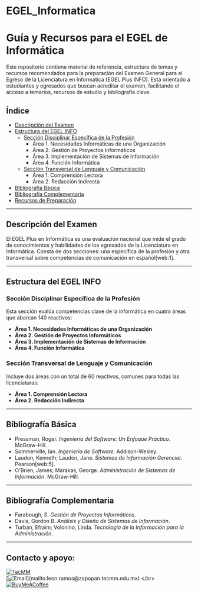 # EGEL_Informatica
# Guía y Recursos para el EGEL de Informática

Este repositorio contiene material de referencia, estructura de temas y recursos recomendados para la preparación del Examen General para el Egreso de la Licenciatura en Informática (EGEL Plus INFO). Está orientado a estudiantes y egresados que buscan acreditar el examen, facilitando el acceso a temarios, recursos de estudio y bibliografía clave.

## Índice

- [Descripción del Examen](#descripción-del-examen)
- [Estructura del EGEL INFO](#estructura-del-egel-info)
    - [Sección Disciplinar Específica de la Profesión](#sección-disciplinar-específica-de-la-profesión)
        - Área 1. Necesidades Informáticas de una Organización
        - Área 2. Gestión de Proyectos Informáticos
        - Área 3. Implementación de Sistemas de Información
        - Área 4. Función Informática
    - [Sección Transversal de Lenguaje y Comunicación](#sección-transversal-de-lenguaje-y-comunicación)
        - Área 1. Comprensión Lectora
        - Área 2. Redacción Indirecta
- [Bibliografía Básica](#bibliografía-básica)
- [Bibliografía Complementaria](#bibliografía-complementaria)
- [Recursos de Preparación](#recursos-de-preparación)

---

## Descripción del Examen

El EGEL Plus en Informática es una evaluación nacional que mide el grado de conocimientos y habilidades de los egresados de la Licenciatura en Informática. Consta de dos secciones: una específica de la profesión y otra transversal sobre competencias de comunicación en español[web:1].

---

## Estructura del EGEL INFO

### Sección Disciplinar Específica de la Profesión

Esta sección evalúa competencias clave de la informática en cuatro áreas que abarcan 140 reactivos:

- **Área 1. Necesidades Informáticas de una Organización**
- **Área 2. Gestión de Proyectos Informáticos**
- **Área 3. Implementación de Sistemas de Información**
- **Área 4. Función Informática**

### Sección Transversal de Lenguaje y Comunicación

Incluye dos áreas con un total de 60 reactivos, comunes para todas las licenciaturas:

- **Área 1. Comprensión Lectora**
- **Área 2. Redacción Indirecta**

---

## Bibliografía Básica

- Pressman, Roger. *Ingeniería del Software: Un Enfoque Práctico*. McGraw-Hill.
- Sommerville, Ian. *Ingeniería de Software*. Addison-Wesley.
- Laudon, Kenneth; Laudon, Jane. *Sistemas de Información Gerencial*. Pearson[web:5].
- O'Brien, James; Marakas, George. *Administración de Sistemas de Información*. McGraw-Hill.

---

## Bibliografía Complementaria

- Farabough, S. *Gestión de Proyectos Informáticos*.
- Davis, Gordon B. *Análisis y Diseño de Sistemas de Información*.
- Turban, Efraim; Volonino, Linda. *Tecnología de la Información para la Administración*.

---

## Contacto y apoyo:

[![TecMM](https://img.shields.io/badge/TecMM-zapopan-0D3692?style=for-the-badge&logo=university&logoColor=white&labelColor=101010)](https://www.tecmm.edu.mx/)
</br>
[![Email](https://img.shields.io/badge/leon.ramos@zapopan.tecmm.edu.mx-email_institucional_(respuesta_lenta)-D14836?style=for-the-badge&logo=gmail&logoColor=white&labelColor=101010)](mailto:leon.ramos@zapopan.tecmm.edu.mx)
</br>
[![BuyMeACoffee](https://img.shields.io/badge/Buy_Me_A_Coffee-apoya_mi_trabajo-FFDD00?style=for-the-badge&logo=buy-me-a-coffee&logoColor=white&labelColor=101010)](https://paypal.me/cdci?locale.x=es_XC&country.x=MX)
